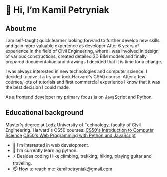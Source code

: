# 👋 Hi, I’m Kamil Petryniak

## About me
I am self-taught quick learner looking forward to further develop new skills and gain more valuable experience as developer
After 6 years of experience in the field of Civil Engineering, where I was involved in design of various constructions, created detailed 3D BIM models and finally prepared documentation and drawings I decided that it is time for a change.

I was always interested in new technologies and computer science. I decided to give it a try and took Harvard's CS50 course. After a few courses, lots of tutorials and first commercial experience I know that it was the best decision I could made.

As a frontend developer my primary focus is on JavaScript and Python.

## Educational background
Master's degree at Lodz University of Technology, faculty of Civil Engineering.
Harvard's CS50 courses:
[CS50's Introduction to Computer Science](https://certificates.cs50.io/af44ea8c-2ff8-44ed-a102-cfa8e22f8493.pdf?size=letter)
[CS50's Web Programming with Python and JavaScript](https://certificates.cs50.io/c83d4b4b-b5a1-45d4-bd54-7724ddd6c816.pdf?size=letter)


- 👀 I’m interested in web development.
- 🌱 I’m currently learning python.
- ⚡ Besides coding I like climbing, trekking, hiking, playing guitar and traveling.
- 📫 How to reach me: kamilpetryniak@gmail.com

<!---
szalashaska/szalashaska is a ✨ special ✨ repository because its `README.md` (this file) appears on your GitHub profile.
You can click the Preview link to take a look at your changes.
--->
